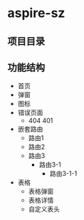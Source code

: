 # aspire-sz

## 项目目录

## 功能结构

* 首页
* 弹窗
* 图标
* 错误页面
  * 404
  401
* 嵌套路由
  * 路由1
  * 路由2
  * 路由3
    * 路由3-1
      * 路由3-1-1
* 表格
  * 表格弹窗
  * 表格详情
  * 自定义表头
